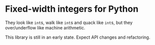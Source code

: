 # Fixed-width integers for Python

They look like `int`s, walk like `int`s and quack like `int`s, but they over/underflow like machine arithmetic.

This library is still in an early state. Expect API changes and refactoring.
